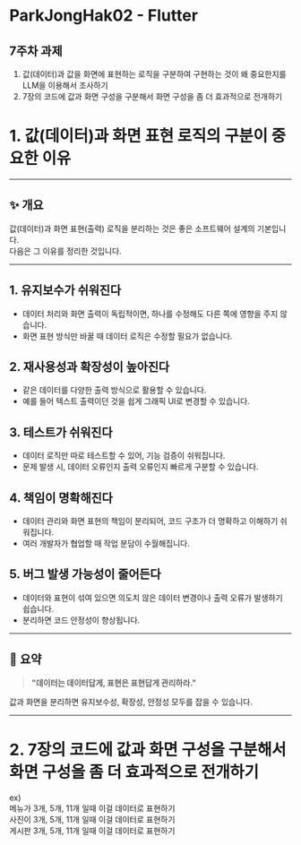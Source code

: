 # ParkJongHak02 - Flutter


## 7주차 과제
1. 값(데이터)과 값을 화면에 표현하는 로직을 구분하여 구현하는 것이 왜 중요한지를 LLM을 이용해서 조사하기
2. 7장의 코드에 값과 화면 구성을 구분해서 화면 구성을 좀 더 효과적으로 전개하기


# 1. 값(데이터)과 화면 표현 로직의 구분이 중요한 이유

---

## ✨ 개요

값(데이터)과 화면 표현(출력) 로직을 분리하는 것은 좋은 소프트웨어 설계의 기본입니다.  
다음은 그 이유를 정리한 것입니다.

---

## 1. 유지보수가 쉬워진다
- 데이터 처리와 화면 출력이 독립적이면, 하나를 수정해도 다른 쪽에 영향을 주지 않습니다.
- 화면 표현 방식만 바꿀 때 데이터 로직은 수정할 필요가 없습니다.

## 2. 재사용성과 확장성이 높아진다
- 같은 데이터를 다양한 출력 방식으로 활용할 수 있습니다.
- 예를 들어 텍스트 출력이던 것을 쉽게 그래픽 UI로 변경할 수 있습니다.

## 3. 테스트가 쉬워진다
- 데이터 로직만 따로 테스트할 수 있어, 기능 검증이 쉬워집니다.
- 문제 발생 시, 데이터 오류인지 출력 오류인지 빠르게 구분할 수 있습니다.

## 4. 책임이 명확해진다
- 데이터 관리와 화면 표현의 책임이 분리되어, 코드 구조가 더 명확하고 이해하기 쉬워집니다.
- 여러 개발자가 협업할 때 작업 분담이 수월해집니다.

## 5. 버그 발생 가능성이 줄어든다
- 데이터와 표현이 섞여 있으면 의도치 않은 데이터 변경이나 출력 오류가 발생하기 쉽습니다.
- 분리하면 코드 안정성이 향상됩니다.

---

## 📌 요약

> **"데이터는 데이터답게, 표현은 표현답게 관리하라."**

값과 화면을 분리하면 유지보수성, 확장성, 안정성 모두를 잡을 수 있습니다.

---

# 2. 7장의 코드에 값과 화면 구성을 구분해서 화면 구성을 좀 더 효과적으로 전개하기
ex)</br>
메뉴가 3개, 5개, 11개 일때 이걸 데이터로 표현하기</br>
사진이 3개, 5개, 11개 일때 이걸 데이터로 표현하기</br>
게시판 3개, 5개, 11개 일때 이걸 데이터로 표현하기


